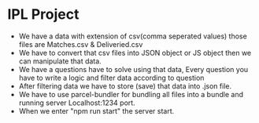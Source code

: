 # IPL Project

* We have a data with extension of csv(comma seperated values) those files are Matches.csv & Deliveried.csv
* We have to convert that csv files into JSON object or JS object then we can manipulate that data.
* We have a questions have to solve using that data, Every question you have to write a logic and filter data according to question
* After filtering data we have to store (save) that data into .json file.
* We have to use parcel-bundler for bundling all files into a bundle and running server Localhost:1234 port.
* When we enter "npm run start" the server start.